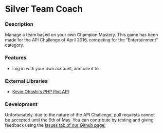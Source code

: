 # Silver Team Coach

### Description
Manage a team based on your own Champion Mastery. This game has been made for the API Challenge of April 2016, competing for the "Entertainment" category.

### Features
- Log in with your own account, and use it to 
 
### External Libraries
- [Kevin Ohashi's PHP Riot API][PHPRiotAPI]

### Development

Unfortunately, due to the nature of the API Challenge, pull requests cannot be accepted until the 9th of May. You can contribute by testing and giving feedback using the [Issues tab of our Github page!][Issues]

   [PHPRiotAPI]: <https://github.com/kevinohashi/php-riot-api>
   [Issues]: <https://github.com/Querijn/SilverTeamCoach/issues>


